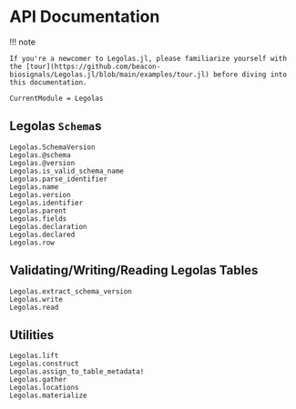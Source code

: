 # API Documentation

!!! note

    If you're a newcomer to Legolas.jl, please familiarize yourself with the [tour](https://github.com/beacon-biosignals/Legolas.jl/blob/main/examples/tour.jl) before diving into this documentation.

```@meta
CurrentModule = Legolas
```

## Legolas `Schema`s

```@docs
Legolas.SchemaVersion
Legolas.@schema
Legolas.@version
Legolas.is_valid_schema_name
Legolas.parse_identifier
Legolas.name
Legolas.version
Legolas.identifier
Legolas.parent
Legolas.fields
Legolas.declaration
Legolas.declared
Legolas.row
```

## Validating/Writing/Reading Legolas Tables

```@docs
Legolas.extract_schema_version
Legolas.write
Legolas.read
```

## Utilities

```@docs
Legolas.lift
Legolas.construct
Legolas.assign_to_table_metadata!
Legolas.gather
Legolas.locations
Legolas.materialize
```
